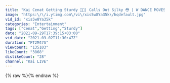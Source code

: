 ```yaml
---
title: "Kai Cenat Getting Sturdy 🕺🏽| Calls Out Silky 😳 | W DANCE MOVES🔥"
image: "https:\/\/i.ytimg.com\/vi\/xis5w8Ya35k\/hqdefault.jpg"
vid_id: "xis5w8Ya35k"
categories: "Entertainment"
tags: ["Cenat","Getting","Sturdy"]
date: "2021-09-29T17:39:15+03:00"
vid_date: "2021-03-02T11:30:47Z"
duration: "PT2M47S"
viewcount: "135103"
likeCount: "3868"
dislikeCount: "28"
channel: "Kai LIVE"
---
```

{% raw %}{% endraw %}
